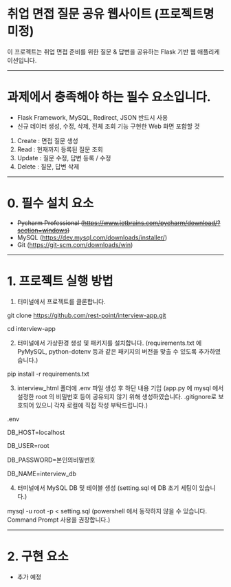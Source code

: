 # 취업 면접 질문 공유 웹사이트 (프로젝트명 미정)

이 프로젝트는 취업 면접 준비를 위한 질문 & 답변을 공유하는 Flask 기반 웹 애플리케이션입니다.  

---

#  과제에서 충족해야 하는 필수 요소입니다. 

- Flask Framework, MySQL, Redirect, JSON 반드시 사용
- 신규 데이터 생성, 수정, 삭제, 전체 조회 기능 구현한 Web 화면 포함할 것
1. Create : 면접 질문 생성
2. Read : 현재까지 등록된 질문 조회
3. Update : 질문 수정, 답변 등록 / 수정
4. Delete : 질문, 답변 삭제

---

#  0. 필수 설치 요소

- ~~Pycharm Professional (https://www.jetbrains.com/pycharm/download/?section=windows)~~
- MySQL (https://dev.mysql.com/downloads/installer/)
- Git (https://git-scm.com/downloads/win)

---

#  1. 프로젝트 실행 방법

1. 터미널에서 프로젝트를 클론합니다.

git clone https://github.com/rest-point/interview-app.git

cd interview-app

2. 터미널에서 가상환경 생성 및 패키지를 설치합니다. (requirements.txt 에 PyMySQL, python-dotenv 등과 같은 패키지의 버전을 맞출 수 있도록 추가하였습니다.)

pip install -r requirements.txt

3. interview_html 폴더에 .env 파일 생성 후 하단 내용 기입 (app.py 에 mysql 에서 설정한 root 의 비밀번호 등이 공유되지 않기 위해 생성하였습니다. .gitignore로 보호되어 있으니 각자 로컬에 직접 작성 부탁드립니다.)

.env

DB_HOST=localhost

DB_USER=root

DB_PASSWORD=본인의비밀번호

DB_NAME=interview_db

4. 터미널에서 MySQL DB 및 테이블 생성 (setting.sql 에 DB 초기 세팅이 있습니다.)

mysql -u root -p < setting.sql (powershell 에서 동작하지 않을 수 있습니다. Command Prompt 사용을 권장합니다.)

---

# 2. 구현 요소

- 추가 예정